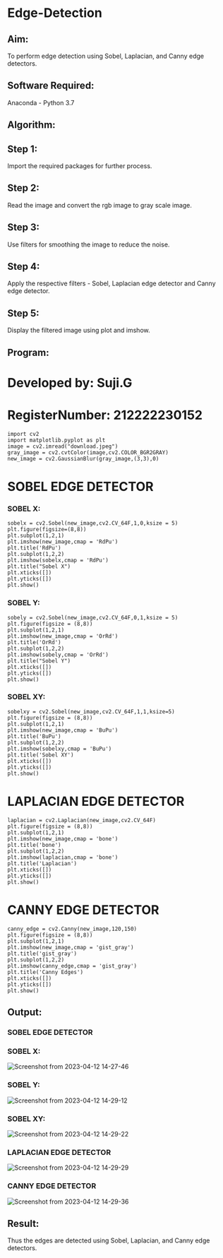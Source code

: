 # Edge-Detection
## Aim:
To perform edge detection using Sobel, Laplacian, and Canny edge detectors.

## Software Required:
Anaconda - Python 3.7

## Algorithm:
## Step 1:
Import the required packages for further process.

## Step 2:
Read the image and convert the rgb image to gray scale image.

## Step 3:
Use filters for smoothing the image to reduce the noise.

## Step 4:
Apply the respective filters - Sobel, Laplacian edge detector and Canny edge detector.

## Step 5:
Display the filtered image using plot and imshow.

 
## Program:

# Developed by: Suji.G
# RegisterNumber: 212222230152

``` 
import cv2
import matplotlib.pyplot as plt
image = cv2.imread("download.jpeg")
gray_image = cv2.cvtColor(image,cv2.COLOR_BGR2GRAY)
new_image = cv2.GaussianBlur(gray_image,(3,3),0)
```

# SOBEL EDGE DETECTOR
### SOBEL X:
```
sobelx = cv2.Sobel(new_image,cv2.CV_64F,1,0,ksize = 5)
plt.figure(figsize=(8,8))
plt.subplot(1,2,1)
plt.imshow(new_image,cmap = 'RdPu')
plt.title('RdPu')
plt.subplot(1,2,2)
plt.imshow(sobelx,cmap = 'RdPu')
plt.title("Sobel X")
plt.xticks([])
plt.yticks([])
plt.show()
```

### SOBEL Y:
```
sobely = cv2.Sobel(new_image,cv2.CV_64F,0,1,ksize = 5)
plt.figure(figsize = (8,8))
plt.subplot(1,2,1)
plt.imshow(new_image,cmap = 'OrRd')
plt.title('OrRd')
plt.subplot(1,2,2)
plt.imshow(sobely,cmap = 'OrRd')
plt.title("Sobel Y")
plt.xticks([])
plt.yticks([])
plt.show()
```


### SOBEL XY:
```
sobelxy = cv2.Sobel(new_image,cv2.CV_64F,1,1,ksize=5)
plt.figure(figsize = (8,8))
plt.subplot(1,2,1)
plt.imshow(new_image,cmap = 'BuPu')
plt.title('BuPu')
plt.subplot(1,2,2)
plt.imshow(sobelxy,cmap = 'BuPu')
plt.title('Sobel XY')
plt.xticks([])
plt.yticks([])
plt.show()
```


# LAPLACIAN EDGE DETECTOR
```
laplacian = cv2.Laplacian(new_image,cv2.CV_64F)
plt.figure(figsize = (8,8))
plt.subplot(1,2,1)
plt.imshow(new_image,cmap = 'bone')
plt.title('bone')
plt.subplot(1,2,2)
plt.imshow(laplacian,cmap = 'bone')
plt.title('Laplacian')
plt.xticks([])
plt.yticks([])
plt.show()
```

# CANNY EDGE DETECTOR
```
canny_edge = cv2.Canny(new_image,120,150)
plt.figure(figsize = (8,8))
plt.subplot(1,2,1)
plt.imshow(new_image,cmap = 'gist_gray')
plt.title('gist_gray')
plt.subplot(1,2,2)
plt.imshow(canny_edge,cmap = 'gist_gray')
plt.title('Canny Edges')
plt.xticks([])
plt.yticks([])
plt.show()

```
## Output:
### SOBEL EDGE DETECTOR
### SOBEL X:

![Screenshot from 2023-04-12 14-27-46](https://user-images.githubusercontent.com/119559822/231408016-976e8e5e-cb60-4f26-8939-666feccc4c6c.png)


### SOBEL Y:

![Screenshot from 2023-04-12 14-29-12](https://user-images.githubusercontent.com/119559822/231408049-825120cc-12e3-485a-88da-50e035d8b9df.png)

### SOBEL XY: 

![Screenshot from 2023-04-12 14-29-22](https://user-images.githubusercontent.com/119559822/231410917-4e494464-8f23-4c01-a628-cf8201a5e601.png)


### LAPLACIAN EDGE DETECTOR
 

![Screenshot from 2023-04-12 14-29-29](https://user-images.githubusercontent.com/119559822/231411011-de60456e-5a02-4079-bd42-98b77286fdc0.png)

### CANNY EDGE DETECTOR

![Screenshot from 2023-04-12 14-29-36](https://user-images.githubusercontent.com/119559822/231411055-eac79eec-1fc5-4b4f-b6be-10e599880dbc.png)


## Result:
Thus the edges are detected using Sobel, Laplacian, and Canny edge detectors.

